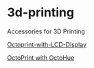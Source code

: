 # 3d-printing
Accessories for 3D Printing

[Octoprint-with-LCD-Display](https://github.com/imlabor/3d-printing/wiki/Octoprint-with-LCD-Display)

[OctoPrint with OctoHue](https://github.com/imlabor/3d-printing/wiki/Octoprint-with-OctaHue-(PhilipsHue))
